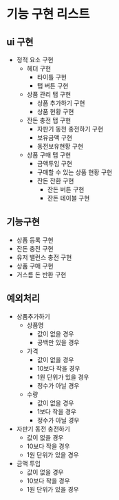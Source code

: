 # 기능 구현 리스트

## ui 구현

- 정적 요소 구현
  - 헤더 구현
    - 타이틀 구현 
    - 탭 버튼 구현
  - 상품 관리 탭 구현
    - 상품 추가하기 구현
    - 상품 현황 구현
  - 잔돈 충전 탭 구현
    - 자판기 동천 충전하기 구현
    - 보유금액 구현
    - 동전보유현황 구현
  - 상품 구매 탭 구현
    - 금액투입 구현
    - 구매할 수 있는 상품 현황 구현
    - 잔돈 잔환 구현
      - 잔돈 버튼 구현
      - 잔돈 테이블 구현

## 기능구현

- 상품 등록 구현
- 잔돈 충전 구현
- 유저 밸런스 충전 구현
- 상품 구매 구현
- 거스름 돈 반환 구현

## 예외처리

- 상품추가하기
  - 상품명
    - 값이 없을 경우
    - 공백만 있을 경우
  - 가격
    - 값이 없을 경우
    - 10보다 작을 경우
    - 1원 단위가 있을 경우
    - 정수가 아닐 경우
  - 수량
    - 값이 없을 경우
    - 1보다 작을 경우
    - 정수가 아닐 경우
- 자판기 동전 충전하기
  - 값이 없을 경우
  - 10보다 작을 경우
  - 1원 단위가 있을 경우
- 금액 투입
  - 값이 없을 경우
  - 10보다 작을 경우
  - 1원 단위가 있을 경우